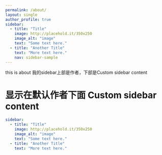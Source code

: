 ```yaml
---
permalink: /about/
layout: single
author_profile: true
sidebar:
  - title: "Title"
    image: http://placehold.it/350x250
    image_alt: "image"
    text: "Some text here."
  - title: "Another Title"
    text: "More text here."
    nav: sidebar-sample
---
```

this is about
我的sidebar上部是作者，下部是Custom sidebar content

# 显示在默认作者下面 Custom sidebar content
```yaml
sidebar:
  - title: "Title"
    image: http://placehold.it/350x250
    image_alt: "image"
    text: "Some text here."
  - title: "Another Title"
    text: "More text here."
```